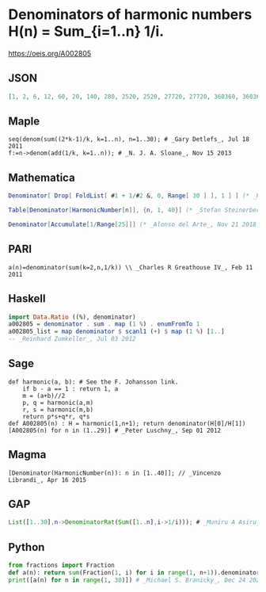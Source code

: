 # Denominators of harmonic numbers H\(n\) \= Sum\_\{i\=1\.\.n\} 1/i\.
https://oeis.org/A002805
## JSON
```JSON
[1, 2, 6, 12, 60, 20, 140, 280, 2520, 2520, 27720, 27720, 360360, 360360, 360360, 720720, 12252240, 4084080, 77597520, 15519504, 5173168, 5173168, 118982864, 356948592, 8923714800, 8923714800, 80313433200, 80313433200, 2329089562800, 2329089562800, 72201776446800]
```
## Maple
```Maple
seq(denom(sum((2*k-1)/k, k=1..n), n=1..30); # _Gary Detlefs_, Jul 18 2011
f:=n->denom(add(1/k, k=1..n)); # _N. J. A. Sloane_, Nov 15 2013
```
## Mathematica
```Mathematica
Denominator[ Drop[ FoldList[ #1 + 1/#2 &, 0, Range[ 30 ] ], 1 ] ] (* _Harvey P. Dale_, Feb 09 2000 *)
```
```Mathematica
Table[Denominator[HarmonicNumber[n]], {n, 1, 40}] (* _Stefan Steinerberger_, Apr 20 2006 *)
```
```Mathematica
Denominator[Accumulate[1/Range[25]]] (* _Alonso del Arte_, Nov 21 2018 *)
```
## PARI
```PARI
a(n)=denominator(sum(k=2,n,1/k)) \\ _Charles R Greathouse IV_, Feb 11 2011
```
## Haskell
```Haskell
import Data.Ratio ((%), denominator)
a002805 = denominator . sum . map (1 %) . enumFromTo 1
a002805_list = map denominator $ scanl1 (+) $ map (1 %) [1..]
-- _Reinhard Zumkeller_, Jul 03 2012
```
## Sage
```Sage
def harmonic(a, b): # See the F. Johansson link.
    if b - a == 1 : return 1, a
    m = (a+b)//2
    p, q = harmonic(a,m)
    r, s = harmonic(m,b)
    return p*s+q*r, q*s
def A002805(n) : H = harmonic(1,n+1); return denominator(H[0]/H[1])
[A002805(n) for n in (1..29)] # _Peter Luschny_, Sep 01 2012
```
## Magma
```Magma
[Denominator(HarmonicNumber(n)): n in [1..40]]; // _Vincenzo Librandi_, Apr 16 2015
```
## GAP
```GAP
List([1..30],n->DenominatorRat(Sum([1..n],i->1/i))); # _Muniru A Asiru_, Dec 20 2018
```
## Python
```Python
from fractions import Fraction
def a(n): return sum(Fraction(1, i) for i in range(1, n+1)).denominator
print([a(n) for n in range(1, 30)]) # _Michael S. Branicky_, Dec 24 2021
```
